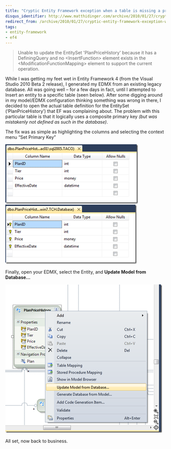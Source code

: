 ```yaml
---
title: "Cryptic Entity Framework exception when a table is missing a primary key"
disqus_identifier: http://www.matthidinger.com/archive/2010/01/27/cryptic-entity-framework-exception-when-a-table-is-missing-a.aspx
redirect_from: /archive/2010/01/27/cryptic-entity-framework-exception-when-a-table-is-missing-a.aspx/
tags: 
- entity-framework
- ef4
---
```

> Unable to update the EntitySet 'PlanPriceHistory' because it has a DefiningQuery and no &lt;InsertFunction&gt; element exists in the &lt;ModificationFunctionMapping&gt; element to support the current operation.

While I was getting my feet wet in Entity Framework 4 (from the Visual Studio 2010 Beta 2 release), I generated my EDMX from an existing legacy database. All was going well – for a few days in fact, until I attempted to Insert an entity to a specific table (seen below). After some digging around in my model/EDMX configuration thinking something was wrong in there, I decided to open the actual table definition for the EntitySet (‘PlanPriceHistory’) that EF was complaining about. The problem with this particular table is that it logically uses a composite primary key *(but was mistakenly not defined as such in the database)*.

The fix was as simple as highlighting the columns and selecting the context menu “Set Primary Key”

![](/images/subtext-content/CrypticEntityFrameworkexceptionwhenatabl_DC8B/pphtable_thumb.png)
 ![](/images/subtext-content/CrypticEntityFrameworkexceptionwhenatabl_DC8B/pphtable2_thumb.png)


Finally, open your EDMX, select the Entity, and **Update Model from Database…**

![](/images/subtext-content/CrypticEntityFrameworkexceptionwhenatabl_DC8B/pphmodel_thumb.png)


All set, now back to business.

 

